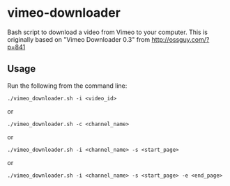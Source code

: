 vimeo-downloader
================

Bash script to download a video from Vimeo to your computer.  This is originally based on "Vimeo Downloader 0.3" from http://ossguy.com/?p=841

Usage
-----

Run the following from the command line:

    ./vimeo_downloader.sh -i <video_id>

or

    ./vimeo_downloader.sh -c <channel_name>

or

    ./vimeo_downloader.sh -i <channel_name> -s <start_page>

or

    ./vimeo_downloader.sh -i <channel_name> -s <start_page> -e <end_page>